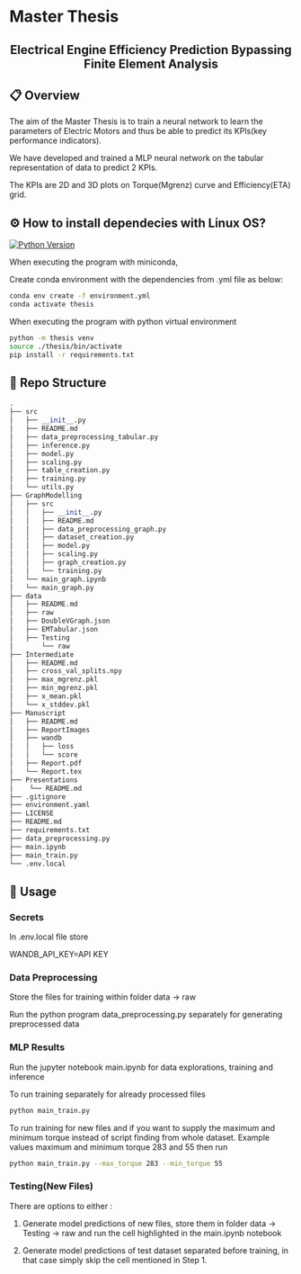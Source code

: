 # Master Thesis

<center><h2>Electrical Engine Efficiency Prediction Bypassing Finite Element Analysis</h2></center>

## 📋 Overview

The aim of the Master Thesis is to train a neural network to learn the parameters of Electric Motors and thus be able to predict its KPIs(key performance indicators). 

We have developed and trained a MLP neural network on the tabular representation of data to predict 2 KPIs. 

The KPIs are 2D and 3D plots on Torque(Mgrenz) curve and Efficiency(ETA) grid.

## ⚙️ How to install dependecies with Linux OS?

[![Python Version](https://img.shields.io/badge/python-3.10.14-blue.svg)]()

When executing the program with miniconda,

Create conda environment with the dependencies from .yml file as below:

```bash
conda env create -f environment.yml
conda activate thesis
```

When executing the program with python virtual environment

```bash
python -m thesis venv
source ./thesis/bin/activate
pip install -r requirements.txt
```

## 📁 Repo Structure

```python
.
├── src
│   ├── __init__.py
│   ├── README.md   
│   ├── data_preprocessing_tabular.py
│   ├── inference.py
│   ├── model.py
│   ├── scaling.py
│   ├── table_creation.py
│   ├── training.py
│   └── utils.py
├── GraphModelling
│   ├── src
│   │   ├── __init__.py
│   │   ├── README.md 
│   │   ├── data_preprocessing_graph.py
│   │   ├── dataset_creation.py
│   │   ├── model.py
│   │   ├── scaling.py
│   │   ├── graph_creation.py
│   │   └── training.py
│   └── main_graph.ipynb  
│   └── main_graph.py
├── data
│   ├── README.md   
│   ├── raw
│   ├── DoubleVGraph.json
│   ├── EMTabular.json
│   ├── Testing
│       └── raw
├── Intermediate
│   ├── README.md
│   ├── cross_val_splits.npy
│   ├── max_mgrenz.pkl
│   ├── min_mgrenz.pkl
│   ├── x_mean.pkl
│   └── x_stddev.pkl
├── Manuscript
│   ├── README.md
│   ├── ReportImages
│   ├── wandb
│   │   ├── loss
│   │   └── score
│   ├── Report.pdf
│   └── Report.tex
├── Presentations
│    └── README.md
├── .gitignore
├── environment.yaml
├── LICENSE
├── README.md
├── requirements.txt
├── data_preprocessing.py
├── main.ipynb
├── main_train.py
└── .env.local
```

## 📖 Usage

### Secrets

In .env.local file store
 
WANDB_API_KEY=API KEY

### Data Preprocessing

Store the files for training within folder data -> raw

Run the python program data_preprocessing.py separately for generating preprocessed data

### MLP Results

Run the jupyter notebook main.ipynb for data explorations, training and inference

To run training separately for already processed files

```bash
python main_train.py
```

To run training for new files and if you want to supply the maximum and minimum torque instead of script finding from whole dataset.
Example values maximum and minimum torque 283 and 55 then run

```bash
python main_train.py --max_torque 283 --min_torque 55
```

### Testing(New Files)

There are options to either :

1. Generate model predictions of new files, store them in folder data -> Testing -> raw and run the cell highlighted in the main.ipynb notebook

2. Generate model predictions of test dataset separated before training, in that case simply skip the cell mentioned in Step 1.